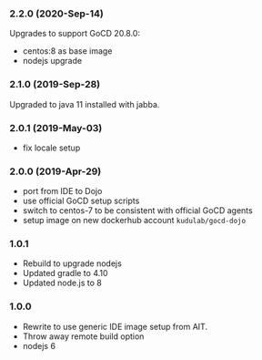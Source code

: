 ### 2.2.0 (2020-Sep-14)

Upgrades to support GoCD 20.8.0:
 - centos:8 as base image
 - nodejs upgrade

### 2.1.0 (2019-Sep-28)
Upgraded to java 11 installed with jabba.

### 2.0.1 (2019-May-03)

 * fix locale setup

### 2.0.0 (2019-Apr-29)

 * port from IDE to Dojo
 * use official GoCD setup scripts
 * switch to centos-7 to be consistent with official GoCD agents
 * setup image on new dockerhub account `kudulab/gocd-dojo`

### 1.0.1

 * Rebuild to upgrade nodejs
 * Updated gradle to 4.10
 * Updated node.js to 8

### 1.0.0

 * Rewrite to use generic IDE image setup from AIT.
 * Throw away remote build option
 * nodejs 6
